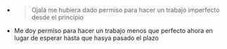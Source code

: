 - > Ojalá me hubiera dado permiso para hacer un trabajo imperfecto desde el principio
- Me doy permiso para hacer un trabajo menos que perfecto ahora en lugar de esperar hasta que hasya pasado el plazo